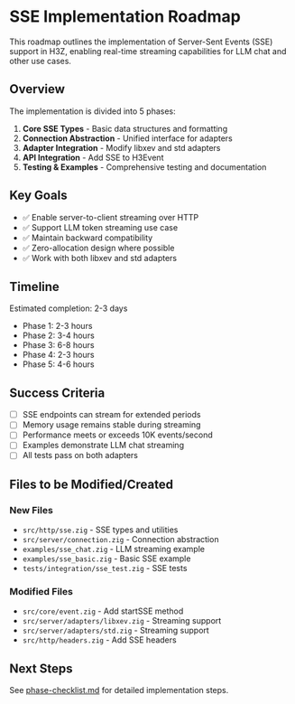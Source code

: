 # SSE Implementation Roadmap

This roadmap outlines the implementation of Server-Sent Events (SSE) support in H3Z, enabling real-time streaming capabilities for LLM chat and other use cases.

## Overview

The implementation is divided into 5 phases:
1. **Core SSE Types** - Basic data structures and formatting
2. **Connection Abstraction** - Unified interface for adapters
3. **Adapter Integration** - Modify libxev and std adapters
4. **API Integration** - Add SSE to H3Event
5. **Testing & Examples** - Comprehensive testing and documentation

## Key Goals

- ✅ Enable server-to-client streaming over HTTP
- ✅ Support LLM token streaming use case
- ✅ Maintain backward compatibility
- ✅ Zero-allocation design where possible
- ✅ Work with both libxev and std adapters

## Timeline

Estimated completion: 2-3 days
- Phase 1: 2-3 hours
- Phase 2: 3-4 hours
- Phase 3: 6-8 hours
- Phase 4: 2-3 hours
- Phase 5: 4-6 hours

## Success Criteria

- [ ] SSE endpoints can stream for extended periods
- [ ] Memory usage remains stable during streaming
- [ ] Performance meets or exceeds 10K events/second
- [ ] Examples demonstrate LLM chat streaming
- [ ] All tests pass on both adapters

## Files to be Modified/Created

### New Files
- `src/http/sse.zig` - SSE types and utilities
- `src/server/connection.zig` - Connection abstraction
- `examples/sse_chat.zig` - LLM streaming example
- `examples/sse_basic.zig` - Basic SSE example
- `tests/integration/sse_test.zig` - SSE tests

### Modified Files
- `src/core/event.zig` - Add startSSE method
- `src/server/adapters/libxev.zig` - Streaming support
- `src/server/adapters/std.zig` - Streaming support
- `src/http/headers.zig` - Add SSE headers

## Next Steps

See [phase-checklist.md](./phase-checklist.md) for detailed implementation steps.